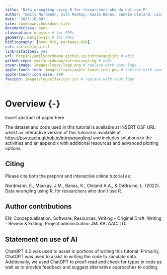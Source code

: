 ```yaml
--- 
title: "Data wrangling using R for researchers who do not use R" 
author: "Emily Nordmann, Jill MacKay, Kasia Banas, Sandie Cleland, Lisa DeBruine" 
date: "2023-10-09"
site: bookdown::bookdown_site
documentclass: book
classoption: oneside # for PDFs
geometry: margin=1in # for PDFs
bibliography: [book.bib, packages.bib]
csl: include/apa.csl
link-citations: yes
url: https://emilynordmann.github.io/introwrangling # edit
github-repo: emilynordmann/introwrangling # edit
cover-image: images/logos/logo.png # replace with your logo
apple-touch-icon: images/logos/apple-touch-icon.png # replace with your logo
apple-touch-icon-size: 180
favicon: images/logos/favicon.ico # replace with your logo
---
```




# Overview {-}

Insert abstract of paper here

The dataset and code used in this tutorial is available at INSERT OSF URL whilst an interactive version of this tutorial is available at https://psyteachr.github.io/introwrangling/ and includes solutions to the activities and an appendix with additional resources and advanced plotting options.

## Citing

Please cite both the preprint and interactive online tutorial as:

Nordmann, E., Mackay, J.M., Banas, K., Cleland A.A., & DeBruine, L. (2022). Data wrangling using R, for researchers who don't use R.

## Author contributions

EN: Conceptualization, Software, Resources, Writing - Original Draft, Writing - Review & Editing, Project administration
JM:
KB:
AAC:
LD:

## Statement on use of AI

ChatGPT 4.0 was used to assist in portions of writing this tutorial. Primarily, ChatGPT was used to assist in writing the code to simulate data. Additionally, we used ChatGPT to proof-read and check for typos in code as well as to provide feedback and suggest alternative approaches to coding.
